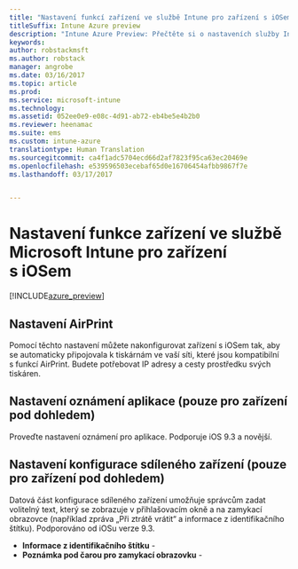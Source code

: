 ```yaml
---
title: "Nastavení funkcí zařízení ve službě Intune pro zařízení s iOSem"
titleSuffix: Intune Azure preview
description: "Intune Azure Preview: Přečtěte si o nastaveních služby Intune, pomocí kterých můžete řídit funkce zařízení na zařízeních s iOSem."
keywords: 
author: robstackmsft
ms.author: robstack
manager: angrobe
ms.date: 03/16/2017
ms.topic: article
ms.prod: 
ms.service: microsoft-intune
ms.technology: 
ms.assetid: 052ee0e9-e08c-4d91-ab72-eb4be5e4b2b0
ms.reviewer: heenamac
ms.suite: ems
ms.custom: intune-azure
translationtype: Human Translation
ms.sourcegitcommit: ca4f1adc5704ecd66d2af7823f95ca63ec20469e
ms.openlocfilehash: e539596503ecebaf65d0e16706454afbb9867f7e
ms.lasthandoff: 03/17/2017


---
```


# <a name="ios-device-feature-settings-in-microsoft-intune"></a>Nastavení funkce zařízení ve službě Microsoft Intune pro zařízení s iOSem

[!INCLUDE[azure_preview](../includes/azure_preview.md)]

## <a name="airprint-settings"></a>Nastavení AirPrint
Pomocí těchto nastavení můžete nakonfigurovat zařízení s iOSem tak, aby se automaticky připojovala k tiskárnám ve vaší síti, které jsou kompatibilní s funkcí AirPrint. Budete potřebovat IP adresy a cesty prostředku svých tiskáren.


## <a name="app-notifications-settings-for-supervised-devices-only"></a>Nastavení oznámení aplikace (pouze pro zařízení pod dohledem)
Proveďte nastavení oznámení pro aplikace. Podporuje iOS 9.3 a novější.


## <a name="shared-device-configuration-settings-for-supervised-devices-only"></a>Nastavení konfigurace sdíleného zařízení (pouze pro zařízení pod dohledem)
Datová část konfigurace sdíleného zařízení umožňuje správcům zadat volitelný text, který se zobrazuje v přihlašovacím okně a na zamykací obrazovce (například zpráva „Při ztrátě vrátit“ a informace z identifikačního štítku). Podporováno od iOSu verze 9.3.

- **Informace z identifikačního štítku** - 
- **Poznámka pod čarou pro zamykací obrazovku** - 


